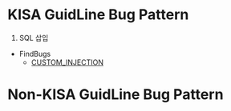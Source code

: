 # KISA GuidLine Bug Pattern
1. SQL 삽입
  - FindBugs
    - [CUSTOM_INJECTION](https://find-sec-bugs.github.io/bugs.htm#CUSTOM_INJECTION)
    



# Non-KISA GuidLine Bug Pattern
